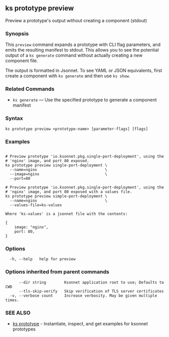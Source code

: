 ## ks prototype preview

Preview a prototype's output without creating a component (stdout)

### Synopsis


This `preview` command expands a prototype with CLI flag parameters, and
emits the resulting manifest to stdout. This allows you to see the potential
output of a `ks generate` command without actually creating a new component file.

The output is formatted in Jsonnet. To see YAML or JSON equivalents, first create
a component with `ks generate` and then use `ks show`.

### Related Commands

* `ks generate` — Use the specified prototype to generate a component manifest

### Syntax


```
ks prototype preview <prototype-name> [parameter-flags] [flags]
```

### Examples

```

# Preview prototype 'io.ksonnet.pkg.single-port-deployment', using the
# 'nginx' image, and port 80 exposed.
ks prototype preview single-port-deployment \
  --name=nginx                              \
  --image=nginx                             \
  --port=80

# Preview prototype 'io.ksonnet.pkg.single-port-deployment', using the
# 'nginx' image, and port 80 exposed with a values file.
ks prototype preview simple-port-deployment \
  --name=nginx                              \
  --values-file=ks-values

Where 'ks-values' is a jsonnet file with the contents:

{
	image: "nginx",
	port: 80,
}

```

### Options

```
  -h, --help   help for preview
```

### Options inherited from parent commands

```
      --dir string        Ksonnet application root to use; Defaults to CWD
      --tls-skip-verify   Skip verification of TLS server certificates
  -v, --verbose count     Increase verbosity. May be given multiple times.
```

### SEE ALSO

* [ks prototype](ks_prototype.md)	 - Instantiate, inspect, and get examples for ksonnet prototypes

